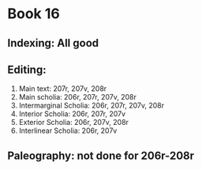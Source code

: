 # Book 16 

## Indexing: All good

## Editing:
1. Main text: 207r, 207v, 208r
2. Main scholia: 206r, 207r, 207v, 208r
3. Intermarginal Scholia: 206r, 207r, 207v, 208r
4. Interior Scholia: 206r, 207r, 207v
5. Exterior Scholia: 206r, 207v, 208r
6. Interlinear Scholia: 206r, 207v

## Paleography: not done for 206r-208r